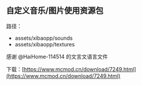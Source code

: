 ## 自定义音乐/图片使用资源包
路径：
- assets/xibaopp/sounds
- assets/xibaopp/textures

感谢 @HaiHome-114514 的文言文语言文件

下载：[https://www.mcmod.cn/download/7249.html](https://www.mcmod.cn/download/7249.html)
